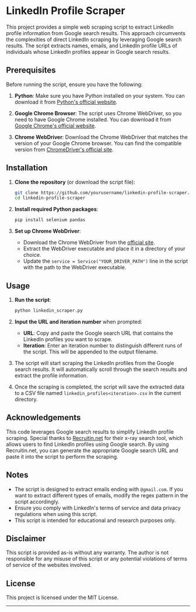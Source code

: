 # LinkedIn Profile Scraper

This project provides a simple web scraping script to extract LinkedIn profile information from Google search results. This approach circumvents the complexities of direct LinkedIn scraping by leveraging Google search results. The script extracts names, emails, and LinkedIn profile URLs of individuals whose LinkedIn profiles appear in Google search results.

## Prerequisites

Before running the script, ensure you have the following:

1. **Python**: Make sure you have Python installed on your system. You can download it from [Python's official website](https://www.python.org/).

2. **Google Chrome Browser**: The script uses Chrome WebDriver, so you need to have Google Chrome installed. You can download it from [Google Chrome's official website](https://www.google.com/chrome/).

3. **Chrome WebDriver**: Download the Chrome WebDriver that matches the version of your Google Chrome browser. You can find the compatible version from [ChromeDriver's official site](https://sites.google.com/a/chromium.org/chromedriver/downloads).

## Installation

1. **Clone the repository** (or download the script file):
   ```bash
   git clone https://github.com/yourusername/linkedin-profile-scraper.git
   cd linkedin-profile-scraper
   ```

2. **Install required Python packages**:
   ```bash
   pip install selenium pandas
   ```

3. **Set up Chrome WebDriver**:
   - Download the Chrome WebDriver from the [official site](https://sites.google.com/a/chromium.org/chromedriver/downloads).
   - Extract the WebDriver executable and place it in a directory of your choice.
   - Update the `service = Service("YOUR_DRIVER_PATH")` line in the script with the path to the WebDriver executable.

## Usage

1. **Run the script**:
   ```bash
   python linkedin_scraper.py
   ```

2. **Input the URL and iteration number** when prompted:
   - **URL**: Copy and paste the Google search URL that contains the LinkedIn profiles you want to scrape.
   - **Iteration**: Enter an iteration number to distinguish different runs of the script. This will be appended to the output filename.

3. The script will start scraping the LinkedIn profiles from the Google search results. It will automatically scroll through the search results and extract the profile information.

4. Once the scraping is completed, the script will save the extracted data to a CSV file named `linkedin_profiles<iteration>.csv` in the current directory.

## Acknowledgements

This code leverages Google search results to simplify LinkedIn profile scraping. Special thanks to [Recruitin.net](https://recruitin.net) for their x-ray search tool, which allows users to find LinkedIn profiles using Google search. By using Recruitin.net, you can generate the appropriate Google search URL and paste it into the script to perform the scraping.

## Notes

- The script is designed to extract emails ending with `@gmail.com`. If you want to extract different types of emails, modify the regex pattern in the script accordingly.
- Ensure you comply with LinkedIn's terms of service and data privacy regulations when using this script.
- This script is intended for educational and research purposes only.

## Disclaimer

This script is provided as-is without any warranty. The author is not responsible for any misuse of this script or any potential violations of terms of service of the websites involved.

## License

This project is licensed under the MIT License.

---